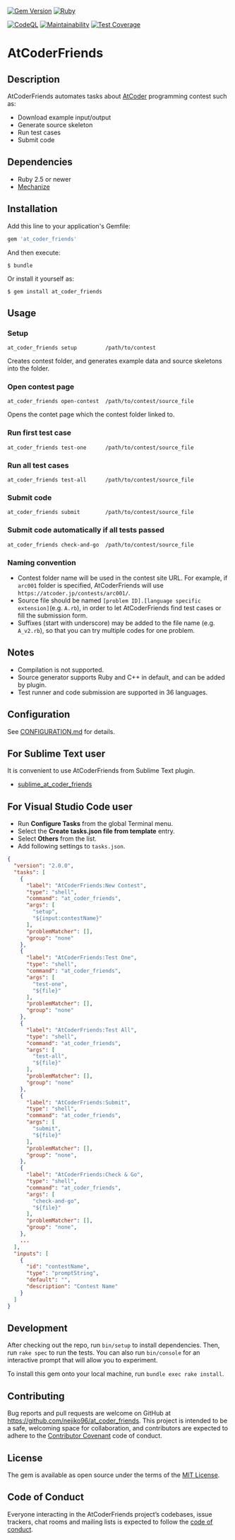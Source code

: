 [![Gem Version](https://badge.fury.io/rb/at_coder_friends.svg)](https://badge.fury.io/rb/at_coder_friends)
[![Ruby](https://github.com/nejiko96/at_coder_friends/actions/workflows/ruby.yml/badge.svg)](https://github.com/nejiko96/at_coder_friends/actions/workflows/ruby.yml)
<!-- [![Build Status](https://travis-ci.org/nejiko96/at_coder_friends.svg?branch=master)](https://travis-ci.org/nejiko96/at_coder_friends) -->
[![CodeQL](https://github.com/nejiko96/at_coder_friends/actions/workflows/codeql-analysis.yml/badge.svg)](https://github.com/nejiko96/at_coder_friends/actions/workflows/codeql-analysis.yml)
[![Maintainability](https://api.codeclimate.com/v1/badges/dcd1ce08d11703be2f00/maintainability)](https://codeclimate.com/github/nejiko96/at_coder_friends/maintainability)
[![Test Coverage](https://api.codeclimate.com/v1/badges/dcd1ce08d11703be2f00/test_coverage)](https://codeclimate.com/github/nejiko96/at_coder_friends/test_coverage)

# AtCoderFriends

## Description

AtCoderFriends automates tasks about [AtCoder](https://atcoder.jp/) programming contest such as:

- Download example input/output
- Generate source skeleton
- Run test cases
- Submit code

## Dependencies

- Ruby 2.5 or newer
- [Mechanize](https://github.com/sparklemotion/mechanize)

## Installation

Add this line to your application's Gemfile:

```ruby
gem 'at_coder_friends'
```

And then execute:

    $ bundle

Or install it yourself as:

    $ gem install at_coder_friends

## Usage

### Setup

```
at_coder_friends setup         /path/to/contest
```

Creates contest folder, and generates example data and source skeletons into the folder.

### Open contest page

```
at_coder_friends open-contest  /path/to/contest/source_file
```

Opens the contet page which the contest folder linked to.

### Run first test case

```
at_coder_friends test-one      /path/to/contest/source_file
```

### Run all test cases

```
at_coder_friends test-all      /path/to/contest/source_file
```

### Submit code

```
at_coder_friends submit        /path/to/contest/source_file
```

### Submit code automatically if all tests passed

```
at_coder_friends check-and-go  /path/to/contest/source_file
```

### Naming convention

- Contest folder name will be used in the contest site URL.
  For example, if ```arc001``` folder is specified, AtCoderFriends will use  ```https://atcoder.jp/contests/arc001/```.
- Source file should be named ```[problem ID].[language specific extension]```(e.g. ```A.rb```),
  in order to let AtCoderFriends find test cases or fill the submission form.
- Suffixes (start with underscore) may be added to the file name (e.g. ```A_v2.rb```),
  so that you can try multiple codes for one problem.

## Notes

- Compilation is not supported.
- Source generator supports Ruby and C++ in default, and can be added by plugin.
- Test runner and code submission are supported in 36 languages.


## Configuration

See [CONFIGURATION.md](docs/CONFIGURATION.md) for details.

## For Sublime Text user

It is convenient to use AtCoderFriends from Sublime Text plugin.

- [sublime_at_coder_friends](https://github.com/nejiko96/sublime_at_coder_friends)

## For Visual Studio Code user

- Run **Configure Tasks** from the global Terminal menu.
- Select the **Create tasks.json file from template** entry.
- Select **Others** from the list.
- Add following settings to ```tasks.json```.

```JSON
{
  "version": "2.0.0",
  "tasks": [
    {
      "label": "AtCoderFriends:New Contest",
      "type": "shell",
      "command": "at_coder_friends",
      "args": [
        "setup",
        "${input:contestName}"
      ],
      "problemMatcher": [],
      "group": "none"
    },
    {
      "label": "AtCoderFriends:Test One",
      "type": "shell",
      "command": "at_coder_friends",
      "args": [
        "test-one",
        "${file}"
      ],
      "problemMatcher": [],
      "group": "none"
    },
    {
      "label": "AtCoderFriends:Test All",
      "type": "shell",
      "command": "at_coder_friends",
      "args": [
        "test-all",
        "${file}"
      ],
      "problemMatcher": [],
      "group": "none"
    },
    {
      "label": "AtCoderFriends:Submit",
      "type": "shell",
      "command": "at_coder_friends",
      "args": [
        "submit",
        "${file}"
      ],
      "problemMatcher": [],
      "group": "none",
    },
    {
      "label": "AtCoderFriends:Check & Go",
      "type": "shell",
      "command": "at_coder_friends",
      "args": [
        "check-and-go",
        "${file}"
      ],
      "problemMatcher": [],
      "group": "none",
    },
    ...
  ],
  "inputs": [
    {
      "id": "contestName",
      "type": "promptString",
      "default": "",
      "description": "Contest Name"
    }
  ]
}
```

## Development

After checking out the repo, run `bin/setup` to install dependencies. Then, run `rake spec` to run the tests. You can also run `bin/console` for an interactive prompt that will allow you to experiment.

To install this gem onto your local machine, run `bundle exec rake install`.

<!--
To release a new version, update the version number in `version.rb`, and then run `bundle exec rake release`, which will create a git tag for the version, push git commits and tags, and push the `.gem` file to [rubygems.org](https://rubygems.org).
-->

## Contributing

Bug reports and pull requests are welcome on GitHub at https://github.com/nejiko96/at_coder_friends. This project is intended to be a safe, welcoming space for collaboration, and contributors are expected to adhere to the [Contributor Covenant](http://contributor-covenant.org) code of conduct.

## License

The gem is available as open source under the terms of the [MIT License](https://opensource.org/licenses/MIT).

## Code of Conduct

Everyone interacting in the AtCoderFriends project’s codebases, issue trackers, chat rooms and mailing lists is expected to follow the [code of conduct](https://github.com/nejiko96/at_coder_friends/blob/master/CODE_OF_CONDUCT.md).
